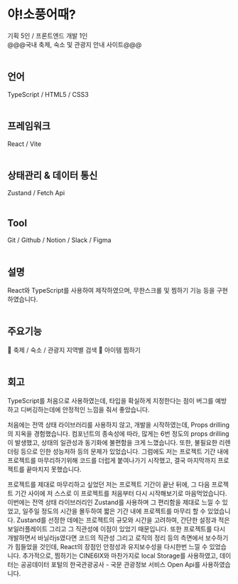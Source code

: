# 야!소풍어때?

기획 5인 / 프론트엔드 개발 1인<br>
@@@국내 축제, 숙소 및 관광지 안내 사이트@@@
<br><br>
## 언어
TypeScript / HTML5 / CSS3
<br><br>
## 프레임워크
React / Vite
<br><br>
## 상태관리 & 데이터 통신
Zustand / Fetch Api
<br><br>
## Tool
Git / Github / Notion / Slack / Figma
<br><br>
## 설명
React와 TypeScript를 사용하여 제작하였으며, 무한스크롤 및 찜하기 기능 등을 구현하였습니다.
<br><br>
## 주요기능

🎉 축제 / 숙소 / 관광지 지역별 검색
💖 아이템 찜하기
<br><br>
## 회고
TypeScript를 처음으로 사용하였는데, 타입을 확실하게 지정한다는 점이 버그를 예방하고 디버깅하는데에 안정적인 느낌을 줘서 좋았습니다.
    
처음에는 전역 상태 라이브러리를 사용하지 않고, 개발을 시작하였는데, Props drilling의 지옥을 경험했습니다.
컴포넌트의 종속성에 따라, 많게는 6번 정도의 props drilling이 발생했고, 상태의 일관성과 동기화에 불편함을 크게 느꼈습니다. 또한, 불필요한 리렌더링 등으로 인한 성능저하 등의 문제가 있었습니다. 
그럼에도 저는 프로젝트 기간 내에 프로젝트를 마무리하기위해 코드를 더럽게 붙여나가기 시작했고, 결국 마지막까지 프로젝트를 끝마치지 못했습니다.

프로젝트를 제대로 마무리하고 싶었던 저는 프로젝트 기간이 끝난 뒤에, 그 다음 프로젝트 기간 사이에 저 스스로 이 프로젝트를 처음부터 다시 시작해보기로 마음먹었습니다.
이번에는 전역 상태 라이브러리인 Zustand를 사용하며 그 편리함을 제대로 느낄 수 있었고, 일주일 정도의 시간을 몰두하여 짧은 기간 내에 프로젝트를 마무리 할 수 있었습니다.
Zustand를 선정한 데에는 프로젝트의 규모와 시간을 고려하여, 간단한 설정과 적은 보일러플레이트 그리고 그 직관성에 이점이 있었기 때문입니다.
또한 프로젝트를 다시 개발하면서 바닐라js였다면 코드의 직관성 그리고 로직의 정리 등의 측면에서 보수하기가 힘들었을 것인데, React의 장점인 안정성과 유지보수성을 다시한번 느낄 수 있었습니다.
추가적으로, 찜하기는 CINE6IX와 마찬가지로 local Storage를 사용하였고, 데이터는 공공데이터 포털의 한국관광공사 - 국문 관광정보 서비스 Open Api를 사용하였습니다.
